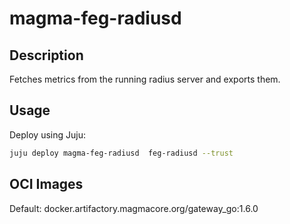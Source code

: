 # magma-feg-radiusd

## Description

Fetches metrics from the running radius server and exports them.

## Usage
Deploy using Juju:

```bash
juju deploy magma-feg-radiusd  feg-radiusd --trust
```

## OCI Images

Default: docker.artifactory.magmacore.org/gateway_go:1.6.0
